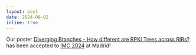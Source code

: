 ```yaml
---
layout: post
date: 2024-08-02
inline: true
---
```


Our poster [Diverging Branches - How different are RPKI Trees across RIRs?](https://dl.acm.org/doi/10.1145/3646547.3689681) has been accepted to [IMC 2024](https://conferences.sigcomm.org/imc/2024/) at Madrid!
